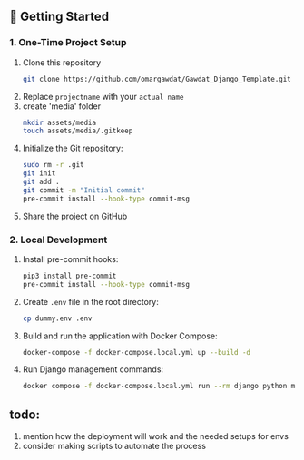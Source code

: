 ## 🚀 Getting Started

### 1. One-Time Project Setup

1. Clone this repository
    ```bash
    git clone https://github.com/omargawdat/Gawdat_Django_Template.git
    ```
2. Replace `projectname` with your `actual name`
3. create 'media' folder
    ```bash
    mkdir assets/media
    touch assets/media/.gitkeep
    ```
4. Initialize the Git repository:
   ```bash
   sudo rm -r .git
   git init
   git add .
   git commit -m "Initial commit"
   pre-commit install --hook-type commit-msg
   ```
5. Share the project on GitHub

### 2. Local Development

1. Install pre-commit hooks:
   ```bash
   pip3 install pre-commit
   pre-commit install --hook-type commit-msg
   ```

2. Create `.env` file in the root directory:
    ```bash
    cp dummy.env .env
    ```

3. Build and run the application with Docker Compose:
   ```bash
   docker-compose -f docker-compose.local.yml up --build -d
   ```

4. Run Django management commands:
   ```bash
   docker compose -f docker-compose.local.yml run --rm django python manage.py [command]
   ```

## todo:

1. mention how the deployment will work and the needed setups for envs
2. consider making scripts to automate the process

